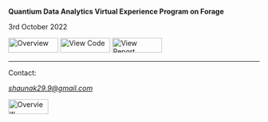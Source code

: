 **Quantium Data Analytics Virtual Experience Program on Forage**

3rd October 2022

<a href="https://github.com/ShaunakS29/QuantiumDAVEP_Project/wiki/1.-Overview" target="_blank"><img src="https://img.shields.io/badge/-Overview-yellow" alt="Overview" height="30" width="100"></a>
<a href="https://github.com/ShaunakS29/QuantiumDAVEP_Project/wiki/2.-Code-Files" target="_blank"><img src="https://img.shields.io/badge/-View%20Code-brightgreen" alt="View Code" height="30" width="100"></a>
<a href="https://github.com/ShaunakS29/CricketRHFT_Project/wiki/3.-Report" target="_blank"><img src="https://img.shields.io/badge/-View%20Report-yellowgreen" alt="View Report" height="30" width="100"></a>
***

Contact: 

*shaunak29.9@gmail.com*  

<a href="https://www.linkedin.com/in/shaunaksarkar/" target="_blank"><img src="https://img.shields.io/badge/-LinkedIn-blue" alt="Overview" height="30" width="80"></a>

